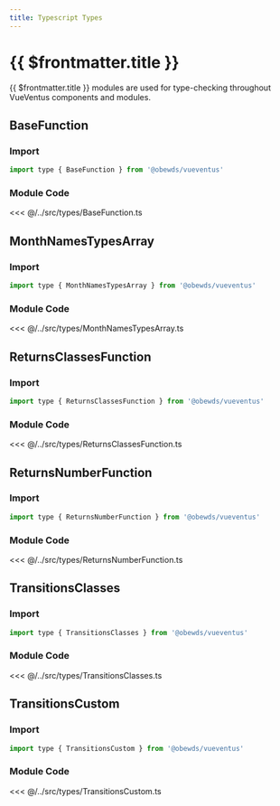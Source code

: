 ```yaml
---
title: Typescript Types
---
```



<script setup>
    import DocsPackageVersion from '../../src/views/compos/DocsPackageVersion.vue'
</script>



# {{ $frontmatter.title }}

{{ $frontmatter.title }} modules are used for type-checking throughout VueVentus components and modules.










## BaseFunction

### Import

```javascript
import type { BaseFunction } from '@obewds/vueventus'
```

### Module Code

<<< @/../src/types/BaseFunction.ts










## MonthNamesTypesArray

### Import

```javascript
import type { MonthNamesTypesArray } from '@obewds/vueventus'
```

### Module Code

<<< @/../src/types/MonthNamesTypesArray.ts










## ReturnsClassesFunction

### Import

```javascript
import type { ReturnsClassesFunction } from '@obewds/vueventus'
```

### Module Code

<<< @/../src/types/ReturnsClassesFunction.ts











## ReturnsNumberFunction

### Import

```javascript
import type { ReturnsNumberFunction } from '@obewds/vueventus'
```

### Module Code

<<< @/../src/types/ReturnsNumberFunction.ts










## TransitionsClasses

### Import

```javascript
import type { TransitionsClasses } from '@obewds/vueventus'
```

### Module Code

<<< @/../src/types/TransitionsClasses.ts










## TransitionsCustom

### Import

```javascript
import type { TransitionsCustom } from '@obewds/vueventus'
```

### Module Code

<<< @/../src/types/TransitionsCustom.ts
















<DocsPackageVersion/>